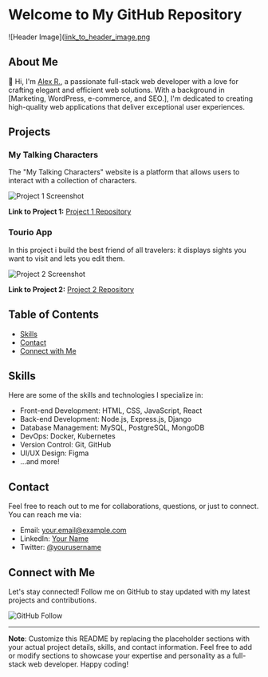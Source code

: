 # Welcome to My GitHub Repository

![Header Image]([link_to_header_image.png](https://res.cloudinary.com/dqbpcswn9/image/upload/v1695032484/tv5xnegitnaweckl5z1p.png) <!-- Optional: Add a header image -->

## About Me

👋 Hi, I'm [Alex R.](https://github.com/alex-code42), a passionate full-stack web developer with a love for crafting elegant and efficient web solutions. With a background in [Marketing, WordPress, e-commerce, and SEO.], I'm dedicated to creating high-quality web applications that deliver exceptional user experiences.

## Projects

### My Talking Characters

The "My Talking Characters" website is a platform that allows users to interact with a collection of characters. 

![Project 1 Screenshot](https://res.cloudinary.com/dqbpcswn9/image/upload/v1695376335/website2_sro3ey.png)

**Link to Project 1:** [Project 1 Repository](https://github.com/alex-code42/mytalkingcharacters)

### Tourio App

In this project i build the best friend of all travelers: it displays sights you want to visit and lets you edit them.

![Project 2 Screenshot](https://res.cloudinary.com/dqbpcswn9/image/upload/v1695896430/Bildschirmfoto_2023-09-28_um_12.20.00_cjfvga.png)

**Link to Project 2:** [Project 2 Repository](https://github.com/alex-code42/ali_alex_tourio_app)

## Table of Contents

- [Skills](#skills)
- [Contact](#contact)
- [Connect with Me](#connect-with-me)

## Skills

Here are some of the skills and technologies I specialize in:

- Front-end Development: HTML, CSS, JavaScript, React
- Back-end Development: Node.js, Express.js, Django
- Database Management: MySQL, PostgreSQL, MongoDB
- DevOps: Docker, Kubernetes
- Version Control: Git, GitHub
- UI/UX Design: Figma
- ...and more!

## Contact

Feel free to reach out to me for collaborations, questions, or just to connect. You can reach me via:

- Email: your.email@example.com
- LinkedIn: [Your Name](https://www.linkedin.com/in/yourname/)
- Twitter: [@yourusername](https://twitter.com/yourusername)

## Connect with Me

Let's stay connected! Follow me on GitHub to stay updated with my latest projects and contributions.

![GitHub Follow](https://img.shields.io/github/followers/alex-code42?label=Follow%20%40alex-code42&style=social)

---

**Note**: Customize this README by replacing the placeholder sections with your actual project details, skills, and contact information. Feel free to add or modify sections to showcase your expertise and personality as a full-stack web developer. Happy coding!
